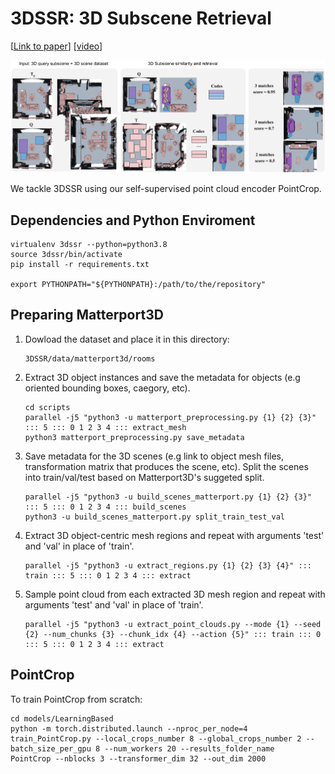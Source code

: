 # 3DSSR: 3D Subscene Retrieval
[[Link to paper]] [[video]]

<img src="https://github.com/reza-asad/3DSSR/blob/master/figures/3DSSROverview.png"/>

We tackle 3DSSR using our self-supervised point cloud encoder PointCrop.

## Dependencies and Python Enviroment
```
virtualenv 3dssr --python=python3.8
source 3dssr/bin/activate
pip install -r requirements.txt

export PYTHONPATH="${PYTHONPATH}:/path/to/the/repository"
```

## Preparing Matterport3D
1. Dowload the dataset and place it in this directory:
    ```
    3DSSR/data/matterport3d/rooms
    ```
3. Extract 3D object instances and save the metadata for objects (e.g oriented bounding boxes, caegory, etc).
    ```
    cd scripts
    parallel -j5 "python3 -u matterport_preprocessing.py {1} {2} {3}" ::: 5 ::: 0 1 2 3 4 ::: extract_mesh
    python3 matterport_preprocessing.py save_metadata
    ```
3. Save metadata for the 3D scenes (e.g link to object mesh files, transformation matrix that produces the scene, etc). Split the scenes into train/val/test based on Matterport3D's suggeted split.
    ```
    parallel -j5 "python3 -u build_scenes_matterport.py {1} {2} {3}" ::: 5 ::: 0 1 2 3 4 ::: build_scenes
    python3 -u build_scenes_matterport.py split_train_test_val
    ```
4. Extract 3D object-centric mesh regions and repeat with arguments 'test' and 'val' in place of 'train'.
    ```
    parallel -j5 "python3 -u extract_regions.py {1} {2} {3} {4}" ::: train ::: 5 ::: 0 1 2 3 4 ::: extract
    ```
5. Sample point cloud from each extracted 3D mesh region and repeat with arguments 'test' and 'val' in place of 'train'.
    ```
    parallel -j5 "python3 -u extract_point_clouds.py --mode {1} --seed {2} --num_chunks {3} --chunk_idx {4} --action {5}" ::: train ::: 0 ::: 5 ::: 0 1 2 3 4 ::: extract
    ```

## PointCrop
To train PointCrop from scratch:
```
cd models/LearningBased
python -m torch.distributed.launch --nproc_per_node=4 train_PointCrop.py --local_crops_number 8 --global_crops_number 2 --batch_size_per_gpu 8 --num_workers 20 --results_folder_name
PointCrop --nblocks 3 --transformer_dim 32 --out_dim 2000 
```

[Link to paper]: https://struco3d.github.io/cvpr2023/papers/02.pdf](https://openaccess.thecvf.com/content/CVPR2023W/StruCo3D/papers/Asad_3DSSR_3D_Subscene_Retrieval_CVPRW_2023_paper.pdf) 
[video]: https://www.youtube.com/watch?v=jMZFzJnu6Sk
[RA]: https://reza-asad.github.io/
[MS]: https://msavva.github.io/
